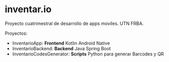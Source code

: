 # inventar.io
Proyecto cuatrimestral de desarrollo de apps moviles. UTN FRBA.

Proyectos:
- InventarioApp: **Frontend** Kotlin Android Native
- InventarioBackend: **Backend** Java Spring Boot
- InventarioCodesGenerator: **Scripts** Python para generar Barcodes y QR